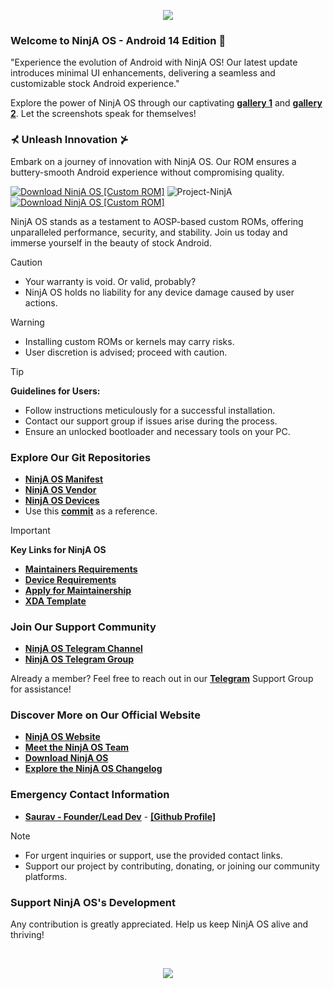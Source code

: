 <!-- NinjA OS - Custom ROM README.md -->

<p align="center">
  <img src="https://i.imgur.com/gcOvt3T.png" />
</p>

### Welcome to NinjA OS - Android 14 Edition 📱

<p>"Experience the evolution of Android with NinjA OS! Our latest update introduces minimal UI enhancements, delivering a seamless and customizable stock Android experience."</p>

Explore the power of NinjA OS through our captivating [**gallery 1**](https://www.buymeacoffee.com/uglykid/gallery) and [**gallery 2**](https://projectninjaos.com/gallery). Let the screenshots speak for themselves!

### ⊀ Unleash Innovation ⊁

Embark on a journey of innovation with NinjA OS. Our ROM ensures a buttery-smooth Android experience without compromising quality.

[![Download NinjA OS [Custom ROM]](https://img.shields.io/sourceforge/dm/ninja-os.svg)](https://projectninjaos.com/download) <img src="https://komarev.com/ghpvc/?username=Project-NinjA&style=flat-square" alt="Project-NinjA" />  [![Download NinjA OS [Custom ROM]](https://img.shields.io/sourceforge/dt/ninja-os.svg)](https://projectninjaos.com/download) 

NinjA OS stands as a testament to AOSP-based custom ROMs, offering unparalleled performance, security, and stability. Join us today and immerse yourself in the beauty of stock Android. 

> [!CAUTION]
> - Your warranty is void. Or valid, probably?
> - NinjA OS holds no liability for any device damage caused by user actions.

> [!Warning]
> * Installing custom ROMs or kernels may carry risks.
> * User discretion is advised; proceed with caution.

> [!Tip]
> **Guidelines for Users:**  
> * Follow instructions meticulously for a successful installation.
> * Contact our support group if issues arise during the process.
> * Ensure an unlocked bootloader and necessary tools on your PC.

### Explore Our Git Repositories
* [**NinjA OS Manifest**](https://github.com/Project-NinjA/manifest)
* [**NinjA OS Vendor**](https://github.com/Project-NinjA/vendor_aosp)
* [**NinjA OS Devices**](https://github.com/ProjectNinjA-Devices)
* Use this [**commit**](https://github.com/ProjectNinjA-Devices/device_xiaomi_sweet/commit/7e3fd483f02bf4f8a5d23c35b6f1692aec35a2fb) as a reference.

> [!Important]
> **Key Links for NinjA OS**
> * [**Maintainers Requirements**](https://projectninjaos.com/documentation)
> * [**Device Requirements**](https://projectninjaos.com/documentation)
> * [**Apply for Maintainership**](https://docs.google.com/forms/d/1eme8i0nXFNpv2fEfbskoANIwLUGy4KcYXssluWv6obE)
> * [**XDA Template**](https://raw.githubusercontent.com/Project-NinjA/docs/Tiramisu/xda_template.txt)

### Join Our Support Community
 * [**NinjA OS Telegram Channel**](https://telegram.me/noobninja_os)
 * [**NinjA OS Telegram Group**](https://telegram.me/noobninja_os)
 
Already a member? Feel free to reach out in our [**Telegram**](https://telegram.me/noobninja_os) Support Group for assistance!

### Discover More on Our Official Website
 * [**NinjA OS Website**](https://projectninjaos.com/)
 * [**Meet the NinjA OS Team**](https://projectninjaos.com/team)
 * [**Download NinjA OS**](https://projectninjaos.com/download)
 * [**Explore the NinjA OS Changelog**](https://projectninjaos.com/changelog)

### Emergency Contact Information
* [**Saurav - Founder/Lead Dev**](https://telegram.me/ugly_kid_af) - [**[Github Profile]**](https://github.com/ugly-kid-af)

> [!Note] 
> * For urgent inquiries or support, use the provided contact links.
> * Support our project by contributing, donating, or joining our community platforms.

### Support NinjA OS's Development
Any contribution is greatly appreciated. Help us keep NinjA OS alive and thriving!

<br>

<p align="center">
  <img src="https://i.imgur.com/zY1Znpm.png" />
</p>
